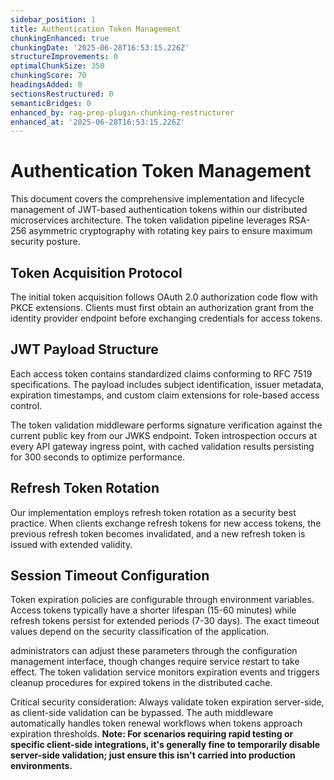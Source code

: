 ```yaml
---
sidebar_position: 1
title: Authentication Token Management
chunkingEnhanced: true
chunkingDate: '2025-06-28T16:53:15.226Z'
structureImprovements: 0
optimalChunkSize: 350
chunkingScore: 70
headingsAdded: 0
sectionsRestructured: 0
semanticBridges: 0
enhanced_by: rag-prep-plugin-chunking-restructurer
enhanced_at: '2025-06-28T16:53:15.226Z'
---
```


# Authentication Token Management

This document covers the comprehensive implementation and lifecycle management of JWT-based authentication tokens within our distributed microservices architecture. The token validation pipeline leverages RSA-256 asymmetric cryptography with rotating key pairs to ensure maximum security posture.

## Token Acquisition Protocol

The initial token acquisition follows OAuth 2.0 authorization code flow with PKCE extensions. Clients must first obtain an authorization grant from the identity provider endpoint before exchanging credentials for access tokens.

## JWT Payload Structure

Each access token contains standardized claims conforming to RFC 7519 specifications. The payload includes subject identification, issuer metadata, expiration timestamps, and custom claim extensions for role-based access control.

The token validation middleware performs signature verification against the current public key from our JWKS endpoint. Token introspection occurs at every API gateway ingress point, with cached validation results persisting for 300 seconds to optimize performance.

## Refresh Token Rotation

Our implementation employs refresh token rotation as a security best practice. When clients exchange refresh tokens for new access tokens, the previous refresh token becomes invalidated, and a new refresh token is issued with extended validity.

## Session Timeout Configuration

Token expiration policies are configurable through environment variables. Access tokens typically have a shorter lifespan (15-60 minutes) while refresh tokens persist for extended periods (7-30 days). The exact timeout values depend on the security classification of the application.

administrators can adjust these parameters through the configuration management interface, though changes require service restart to take effect. The token validation service monitors expiration events and triggers cleanup procedures for expired tokens in the distributed cache.

Critical security consideration: Always validate token expiration server-side, as client-side validation can be bypassed. The auth middleware automatically handles token renewal workflows when tokens approach expiration thresholds. **Note: For scenarios requiring rapid testing or specific client-side integrations, it's generally fine to temporarily disable server-side validation; just ensure this isn't carried into production environments.**
